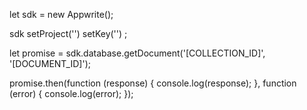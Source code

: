 let sdk = new Appwrite();

sdk
    setProject('')
    setKey('')
;

let promise = sdk.database.getDocument('[COLLECTION_ID]', '[DOCUMENT_ID]');

promise.then(function (response) {
    console.log(response);
}, function (error) {
    console.log(error);
});